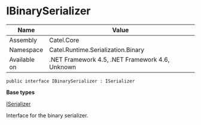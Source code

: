 

# IBinarySerializer

Name|Value
---|---
Assembly|Catel.Core
Namespace|Catel.Runtime.Serialization.Binary
Available on|.NET Framework 4.5, .NET Framework 4.6, Unknown

```
public interface IBinarySerializer : ISerializer
```

**Base types**

[ISerializer](/Catel.Core\Catel\Runtime\Serialization\ISerializer.md)


Interface for the binary serializer.



